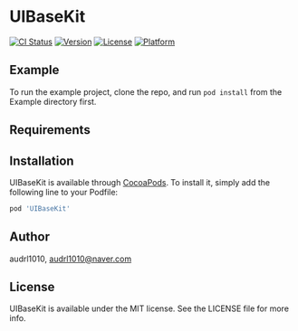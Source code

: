 # UIBaseKit

[![CI Status](http://img.shields.io/travis/audrl1010/UIBaseKit.svg?style=flat)](https://travis-ci.org/audrl1010/UIBaseKit)
[![Version](https://img.shields.io/cocoapods/v/UIBaseKit.svg?style=flat)](http://cocoapods.org/pods/UIBaseKit)
[![License](https://img.shields.io/cocoapods/l/UIBaseKit.svg?style=flat)](http://cocoapods.org/pods/UIBaseKit)
[![Platform](https://img.shields.io/cocoapods/p/UIBaseKit.svg?style=flat)](http://cocoapods.org/pods/UIBaseKit)

## Example

To run the example project, clone the repo, and run `pod install` from the Example directory first.

## Requirements

## Installation

UIBaseKit is available through [CocoaPods](http://cocoapods.org). To install
it, simply add the following line to your Podfile:

```ruby
pod 'UIBaseKit'
```

## Author

audrl1010, audrl1010@naver.com

## License

UIBaseKit is available under the MIT license. See the LICENSE file for more info.
